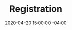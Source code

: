 ---
title: Registration
date: 2020-04-20 15:00:00 -04:00
description:
event:
  date: 2020-04-20 15:00:00 -04:00
  start-time: 12:00pm
  end-time: 2:00pm
filter-date:
  is-day-1: true
filter-time:
  is-daytime: true
filter-type:
  is-session-general: true
---